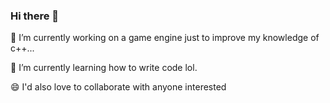 ### Hi there 👋

🔭 I’m currently working on a game engine just to improve my knowledge of c++...
 
🌱 I’m currently learning how to write code lol.

😄 I'd also love to collaborate with anyone interested
